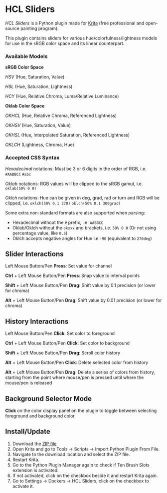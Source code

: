 # HCL Sliders
*HCL Sliders* is a Python plugin made for [Krita](https://krita.org) (free professional and open-source painting program).

This plugin contains sliders for various hue/colorfulness/lightness models for use in the sRGB color space and its linear counterpart. 

### Available Models

**sRGB Color Space**

*HSV* (Hue, Saturation, Value)

*HSL* (Hue, Saturation, Lightness)

*HCY* (Hue, Relative Chroma, Luma/Relative Luminance)

**Oklab Color Space**

*OKHCL* (Hue, Relative Chroma, Referenced Lightness)

*OKHSV* (Hue, Saturation, Value)

*OKHSL* (Hue, Interpolated Saturation, Referenced Lightness)

*OKLCH* (Lightness, Chroma, Hue)

### Accepted CSS Syntax

*Hexadecimal* notations: Must be 3 or 6 digits in the order of RGB, i.e. `#AABBCC` `#abc`

*Oklab* notations: RGB values will be clipped to the sRGB gamut, i.e. `oklab(50% 0 0)`

*Oklch* notations: Hue can be given in deg, grad, rad or turn and RGB will be clipped, i.e. `oklch(50% 0.1 270)` `oklch(50% 0.1 300grad)` 

Some extra non-standard formats are also supported when parsing:

- Hexadecimal without the `#` prefix, i.e. `AABBCC`
- Oklab/Oklch without the `okxxx` and brackets, i.e. `50% 0 0` (Or not using percentage value, like `0.5`)
- Oklch accepts negative angles for Hue i.e `-90` (equivalent to `270deg`)

## Slider Interactions
Left Mouse Button/Pen **Press**: Set value for channel

**Ctrl** + Left Mouse Button/Pen **Press**: Snap value to interval points

**Shift** + Left Mouse Button/Pen **Drag**: Shift value by 0.1 precision (or lower for chroma)

**Alt** + Left Mouse Button/Pen **Drag**: Shift value by 0.01 precision (or lower for chroma)

## History Interactions
Left Mouse Button/Pen **Click**: Set color to foreground

**Ctrl** + Left Mouse Button/Pen **Click**: Set color to background

**Shift** + Left Mouse Button/Pen **Drag**: Scroll color history

**Alt** + Left Mouse Button/Pen **Click**: Delete selected color from history

**Alt** + Left Mouse Button/Pen **Drag**: Delete a series of colors from history, starting from the point where mouse/pen is pressed until where the mouse/pen is released

## Background Selector Mode
**Click** on the color display panel on the plugin to toggle between selecting foreground and background color.

## Install/Update
1. Download the [ZIP file](https://github.com/lucifer9683/HCLSliders/releases/download/v1.1.6/HCLSlidersV1.1.6.zip)
2. Open Krita and go to Tools -> Scripts -> Import Python Plugin From File.
3. Navigate to the download location and select the ZIP file.
4. Restart Krita.
5. Go to the Python Plugin Manager again to check if Ten Brush Slots extension is activated.
6. If not activated, click on the checkbox beside it and restart Krita again.
7. Go to Settings -> Dockers -> HCL Sliders, click on the checkbox to activate it.
